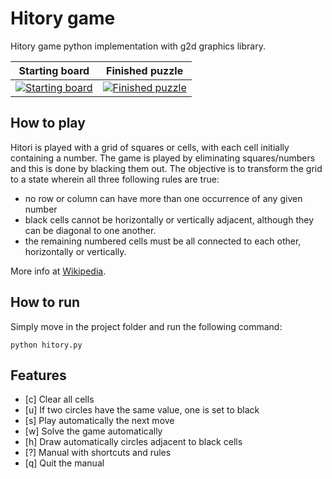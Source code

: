 # Hitory game
Hitory game python implementation with g2d graphics library.

| Starting board              | Finished puzzle          |
| ---------------------- | ---------------------- |
| [![Starting board](https://www.conceptispuzzles.com/picture/11/1368.gif)](https://www.conceptispuzzles.com/index.aspx?uri=puzzle/hitori/rules) | [![Finished puzzle](https://www.conceptispuzzles.com/picture/11/1369.gif)](https://www.conceptispuzzles.com/index.aspx?uri=puzzle/hitori/rules) |


## How to play
Hitori is played with a grid of squares or cells, with each cell initially containing a number. The game is played by eliminating squares/numbers and this is done by blacking them out. The objective is to transform the grid to a state wherein all three following rules are true:
- no row or column can have more than one occurrence of any given number
- black cells cannot be horizontally or vertically adjacent, although they can be diagonal to one another.
- the remaining numbered cells must be all connected to each other, horizontally or vertically.
  
More info at [Wikipedia](https://en.wikipedia.org/wiki/Hitori).

## How to run
Simply move in the project folder and run the following command:
```
python hitory.py
```

## Features
- [c] Clear all cells
- [u] If two circles have the same value, one is set to black
- [s] Play automatically the next move
- [w] Solve the game automatically
- [h] Draw automatically circles adjacent to black cells
- [?] Manual with shortcuts and rules
- [q] Quit the manual

